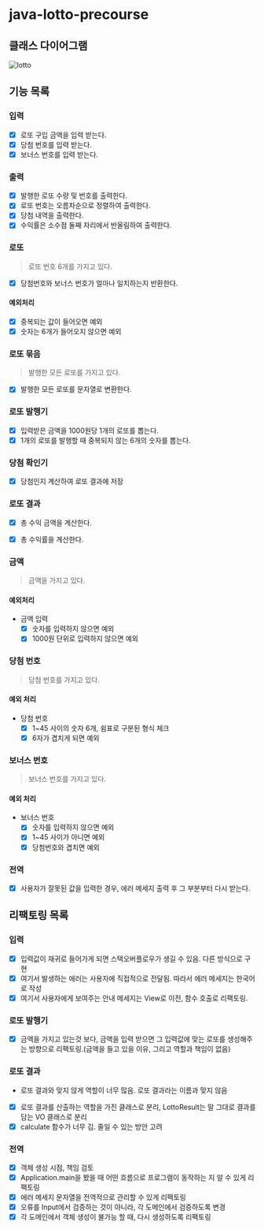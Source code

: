 # java-lotto-precourse
## 클래스 다이어그램
![lotto](https://github.com/user-attachments/assets/63330d8b-5d2e-452b-b265-2557ce051472)

## 기능 목록

### 입력
- [x] 로또 구입 금액을 입력 받는다.
- [x] 당첨 번호를 입력 받는다.
- [x] 보너스 번호를 입력 받는다.

### 출력
- [x] 발행한 로또 수량 및 번호를 출력한다.
- [x] 로또 번호는 오름차순으로 정렬하여 출력한다.
- [x] 당첨 내역을 출력한다.
- [x] 수익률은 소수점 둘째 자리에서 반올림하여 출력한다.

### 로또
> 로또 번호 6개를 가지고 있다.
- [x] 당첨번호와 보너스 번호가 얼마나 일치하는지 반환한다.

#### 예외처리
- [x] 중복되는 값이 들어오면 예외
- [x] 숫자는 6개가 들어오지 않으면 예외

### 로또 묶음
> 발행한 모든 로또를 가지고 있다.
- [x] 발행한 모든 로또를 문자열로 변환한다.


### 로또 발행기
- [x] 입력받은 금액을 1000원당 1개의 로또를 뽑는다.
- [x] 1개의 로또를 발행할 때 중복되지 않는 6개의 숫자를 뽑는다.

### 당첨 확인기
- [x] 당첨인지 계산하여 로또 결과에 저장

### 로또 결과
- [x] 총 수익 금액을 계산한다.
- [x] 총 수익률을 계산한다.


### 금액
> 금액을 가지고 있다.
#### 예외처리
- 금액 입력
  - [x] 숫자를 입력하지 않으면 예외
  - [x] 1000원 단위로 입력하지 않으면 예외

### 당첨 번호
> 당첨 번호를 가지고 있다.
#### 예외 처리
- 당첨 번호
  - [x] 1~45 사이의 숫자 6개, 쉼표로 구분된 형식 체크
  - [x] 6자가 겹치게 되면 예외

### 보너스 번호
> 보너스 번호를 가지고 있다.
#### 예외 처리
- 보너스 번호
  - [x] 숫자를 입력하지 않으면 예외
  - [x] 1~45 사이가 아니면 예외
  - [x] 당첨번호와 겹치면 예외

### 전역
- [x] 사용자가 잘못된 값을 입력한 경우, 에러 메세지 출력 후 그 부분부터 다시 받는다.

## 리팩토링 목록
### 입력
- [x] 입력값이 재귀로 들어가게 되면 스택오버플로우가 생길 수 있음. 다른 방식으로 구현
- [x] 여기서 발생하는 에러는 사용자에 직접적으로 전달됨. 따라서 에러 메세지는 한국어로 작성
- [x] 여기서 사용자에게 보여주는 안내 메세지는 View로 이전, 함수 호출로 리팩토링.

### 로또 발행기
- [x] 금액을 가지고 있는것 보다, 금액을 입력 받으면 그 입력값에 맞는 로또를 생성해주는 방향으로 리팩토링.(금액을 들고 있을 이유, 그리고 역할과 책임이 없음)

### 로또 결과
- 로또 결과와 맞지 않게 역할이 너무 많음. 로또 결과라는 이름과 맞지 않음
- [x] 로또 결과를 산출하는 역할을 가진 클래스로 분리, LottoResult는 말 그대로 결과를 담는 VO 클래스로 분리
- [x] calculate 함수가 너무 김. 줄일 수 있는 방안 고려 

### 전역
- [x] 객체 생성 시점, 책임 검토
- [x] Application.main을 봤을 때 어떤 흐름으로 프로그램이 동작하는 지 알 수 있게 리팩토링
- [x] 에러 메세지 문자열을 전역적으로 관리할 수 있게 리팩토링
- [x] 오류를 Input에서 검증하는 것이 아니라, 각 도메인에서 검증하도록 변경
- [x] 각 도메인에서 객체 생성이 불가능 할 때, 다시 생성하도록 리팩토링
